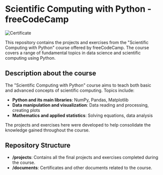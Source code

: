 # Scientific Computing with Python - freeCodeCamp

![Certificate](https://github.com/user-attachments/assets/44c934f3-aed8-4795-89b3-9662f8062e74)


This repository contains the projects and exercises from the "Scientific Computing with Python" course offered by freeCodeCamp. The course covers a range of fundamental topics in data science and scientific computing using Python.

## Description about the course

The "Scientific Computing with Python" course aims to teach both basic and advanced concepts of scientific computing. Topics include:

- **Python and its main libraries**: NumPy, Pandas, Matplotlib
- **Data manipulation and visualization**: Data reading and processing, creating plots
- **Mathematics and applied statistics**: Solving equations, data analysis

The projects and exercises here were developed to help consolidate the knowledge gained throughout the course.

## Repository Structure

- **/projects**: Contains all the final projects and exercises completed during the course.
- **/documents**: Certificates and other documents related to the course.
